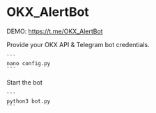 # OKX_AlertBot

DEMO: https://t.me/OKX_AlertBot

Provide your OKX API & Telegram bot credentials. 
````
```
nano config.py
```
````

Start the bot
````
```
python3 bot.py
```
````